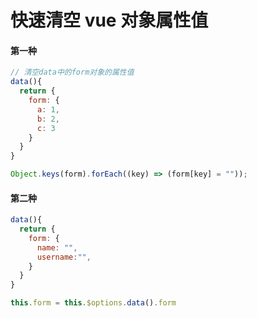 # 快速清空 vue 对象属性值

#### 第一种

```js
// 清空data中的form对象的属性值
data(){
  return {
    form: {
      a: 1,
      b: 2,
      c: 3
    }
  }
}

Object.keys(form).forEach((key) => (form[key] = ""));
```

#### 第二种

```js
data(){
  return {
    form: {
      name: "",
      username:"",
    }
  }
}

this.form = this.$options.data().form
```
